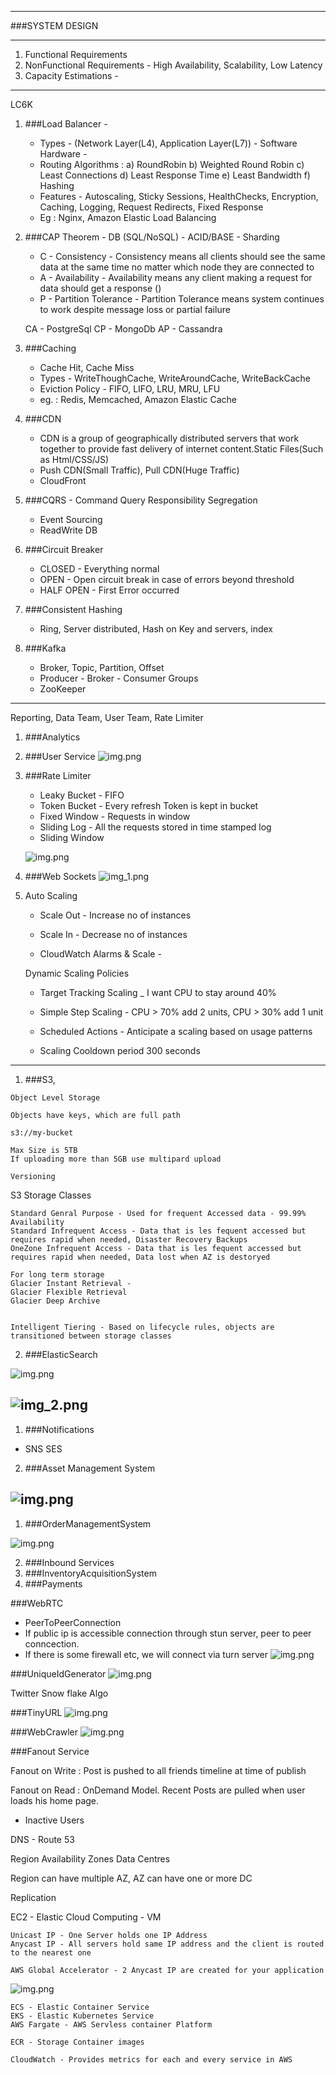 ---------
###SYSTEM DESIGN

---------
1) Functional Requirements
2) NonFunctional Requirements - High Availability, Scalability, Low Latency
3) Capacity Estimations - 

---------

LC6K

1) ###Load Balancer - 
   - Types - (Network Layer(L4), Application Layer(L7)) - Software Hardware -
   - Routing Algorithms : a) RoundRobin b) Weighted Round Robin c) Least Connections d) Least Response Time e) Least Bandwidth f) Hashing
   - Features - Autoscaling, Sticky Sessions, HealthChecks, Encryption, Caching, Logging, Request Redirects, Fixed Response
   - Eg : Nginx, Amazon Elastic Load Balancing
   
2) ###CAP Theorem - DB (SQL/NoSQL) - ACID/BASE - Sharding
   - C - Consistency - Consistency means all clients should see the same data at the same time no matter which node they are connected to
   - A - Availability - Availability means any client making a request for data should get a response ()
   - P - Partition Tolerance - Partition Tolerance means system continues to work despite message loss or partial failure
   
    CA - PostgreSql CP - MongoDb AP - Cassandra
   
3)  ###Caching
    - Cache Hit, Cache Miss
    - Types - WriteThoughCache, WriteAroundCache, WriteBackCache
    - Eviction Policy - FIFO, LIFO, LRU, MRU, LFU
    - eg. : Redis, Memcached, Amazon Elastic Cache
   
4) ###CDN
    - CDN is a group of geographically distributed servers that work together to provide fast delivery of internet content.Static Files(Such as Html/CSS/JS)
    - Push CDN(Small Traffic), Pull CDN(Huge Traffic)
    - CloudFront
   
5) ###CQRS - Command Query Responsibility Segregation
   - Event Sourcing 
   - ReadWrite DB
   
6) ###Circuit Breaker
   - CLOSED - Everything normal
   - OPEN - Open circuit break in case of errors beyond threshold
   - HALF OPEN - First Error occurred
    
7) ###Consistent Hashing
   - Ring, Server distributed, Hash on Key and servers, index
    
8) ###Kafka
   - Broker, Topic, Partition, Offset
    - Producer - Broker - Consumer Groups
    - ZooKeeper 

---------

Reporting, Data Team, User Team, Rate Limiter

1) ###Analytics
2) ###User Service
   ![img.png](images/User.png)
3) ###Rate Limiter
   - Leaky Bucket - FIFO
   - Token Bucket - Every refresh Token is kept in bucket
   - Fixed Window - Requests in window
   - Sliding Log - All the requests stored in time stamped log
   - Sliding Window
   
   ![img.png](images/RL.png)
4) ###Web Sockets
   ![img_1.png](images/WebSocket.png)

5) Auto Scaling
   - Scale Out - Increase no of instances
   - Scale In - Decrease no of instances
   
   - CloudWatch Alarms & Scale - 
   
   Dynamic Scaling Policies
   - Target Tracking Scaling _ I want CPU to stay around 40%
   - Simple Step Scaling - CPU > 70% add 2 units, CPU > 30% add 1 unit
   - Scheduled Actions - Anticipate a scaling based on usage patterns

   - Scaling Cooldown period 300 seconds
   
---------
1) ###S3, 

````
Object Level Storage

Objects have keys, which are full path

s3://my-bucket

Max Size is 5TB
If uploading more than 5GB use multipard upload

Versioning
````

S3 Storage Classes

````
Standard Genral Purpose - Used for frequent Accessed data - 99.99% Availability
Standard Infrequent Access - Data that is les fequent accessed but requires rapid when needed, Disaster Recovery Backups
OneZone Infrequent Access - Data that is les fequent accessed but requires rapid when needed, Data lost when AZ is destoryed

For long term storage
Glacier Instant Retrieval - 
Glacier Flexible Retrieval
Glacier Deep Archive


Intelligent Tiering - Based on lifecycle rules, objects are transitioned between storage classes 
````


2) ###ElasticSearch

![img.png](images/img.png)

![img_2.png](images/img_2.png)
---------


1) ###Notifications

- SNS SES

2) ###Asset Management System

![img.png](images/Netflix.png)
---------


1) ###OrderManagementSystem

![img.png](images/Oms.png)

2) ###Inbound Services
3) ###InventoryAcquisitionSystem
4) ###Payments



###WebRTC
- PeerToPeerConnection
- If public ip is accessible connection through stun server, peer to peer conncection.
- If there is some firewall etc, we will connect via turn server
![img.png](images/webRtc.png)


###UniqueIdGenerator
![img.png](images/UniqueId.png)

Twitter Snow flake Algo

###TinyURL
![img.png](images/TinyURL.png)


###WebCrawler
![img.png](images/WebCrawler.png)

###Fanout Service

Fanout on Write : Post is pushed to all friends timeline at time of publish

Fanout on Read : OnDemand Model. Recent Posts are pulled when user loads his home page.
   - Inactive Users




DNS - Route 53

Region 
Availability Zones
Data Centres

Region can have multiple AZ, AZ can have one or more DC



Replication

EC2 - Elastic Cloud Computing - VM

````
Unicast IP - One Server holds one IP Address
Anycast IP - All servers hold same IP address and the client is routed to the nearest one

AWS Global Accelerator - 2 Anycast IP are created for your application
````

![img.png](images/Kinesis.png)

````
ECS - Elastic Container Service
EKS - Elastic Kubernetes Service
AWS Fargate - AWS Servless container Platform

ECR - Storage Container images

CloudWatch - Provides metrics for each and every service in AWS

````